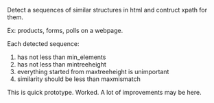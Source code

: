 Detect a sequences of similar structures in html and contruct xpath for them.

Ex: products, forms, polls on a webpage.

Each detected sequence:

1. has not less than min_elements
2. has not less than mintreeheight
3. everything started from maxtreeheight is unimportant
4. similarity should be less than maxmismatch

This is quick prototype. Worked. A lot of improvements may be here.

